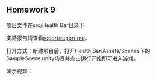 ## Homework 9

项目文件在src/Health Bar目录下

实验报告请查看[report/report.md](report/report.md)。

打开方式：新建项目后，打开Health Bar/Assets/Scenes下的SampleScene.unity场景并点击运行开始即可进入游戏。

演示视频：[]()
